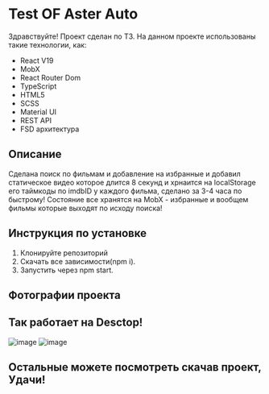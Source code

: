 # Test OF Aster Auto

Здравствуйте! Проект сделан по ТЗ. На данном проекте использованы такие технологии, как:
- React V19
- MobX
- React Router Dom
- TypeScript
- HTML5
- SCSS
- Material UI
- REST API
- FSD архитектура

## Описание
Сделана поиск по фильмам и добавление на избранные и добавил статическое видео которое длится 8 секунд и хрнаится на localStorage его таймкоды по imdbID у каждого фильма, сделано за 3-4 часа по быстрому!
Состояние все хранятся на MobX - избранные и вообщем фильмы которые выходят по исходу поиска!

## Инструкция по установке

1. Клонируйте репозиторий
2. Скачать все зависимости(npm i).
3. Запустить через npm start.

## Фотографии проекта
## Так работает на Desctop!
![image](https://github.com/user-attachments/assets/d1dc48c5-3382-4776-a1b0-3e893f2d19d7)
![image](https://github.com/user-attachments/assets/2c65b421-a2d8-427c-97ad-6e4b6f3ef0b4)

## Остальные можете посмотреть скачав проект, Удачи!





